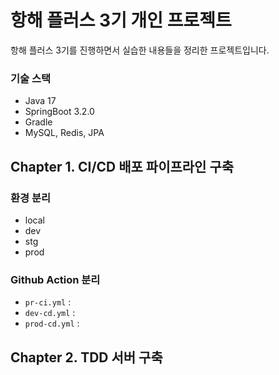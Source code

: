 # 항해 플러스 3기 개인 프로젝트
항해 플러스 3기를 진행하면서 실습한 내용들을 정리한 프로젝트입니다.

### 기술 스택
- Java 17
- SpringBoot 3.2.0
- Gradle
- MySQL, Redis, JPA

## Chapter 1. CI/CD 배포 파이프라인 구축
### 환경 분리
- local
- dev
- stg
- prod

### Github Action 분리
- ```pr-ci.yml``` : 
- ```dev-cd.yml``` : 
- ```prod-cd.yml``` : 

## Chapter 2. TDD 서버 구축
